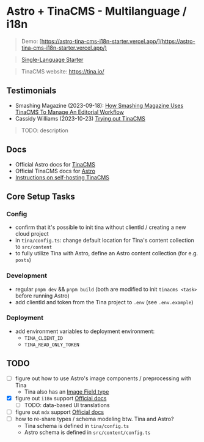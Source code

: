 # Astro + TinaCMS - Multilanguage / i18n

> Demo: [https://astro-tina-cms-i18n-starter.vercel.app/](https://astro-tina-cms-i18n-starter.vercel.app/)

> [Single-Language Starter]()

> TinaCMS website: <https://tina.io/>

## Testimonials

- Smashing Magazine (2023-09-18): [How Smashing Magazine Uses TinaCMS To Manage An Editorial Workflow](https://www.smashingmagazine.com/2023/09/smashing-magazine-tinacms-manage-editorial-workflow/)
- Cassidy Williams (2023-10-23) [Trying out TinaCMS](https://blog.cassidoo.co/post/trying-tinacms/)

> TODO: description

## Docs

- Official Astro docs for [TinaCMS](https://docs.astro.build/en/guides/cms/tina-cms/)
- Official TinaCMS docs for [Astro](https://tina.io/docs/frameworks/astro/)
- [Instructions on self-hosting TinaCMS](https://tina.io/docs/self-hosted/overview/)

## Core Setup Tasks

### Config

- confirm that it's possible to init tina without clientId / creating a new cloud project
- in `tina/config.ts`: change default location for Tina's content collection to `src/content`
- to fully utilize Tina with Astro, define an Astro content collection (for e.g. `posts`)

### Development

- regular `pnpm dev` && `pnpm build` (both are modified to init `tinacms <task>` before running Astro)
- add clientId and token from the Tina project to `.env` (see `.env.example`)

### Deployment

- add environment variables to deployment environment:
  - `TINA_CLIENT_ID`
  - `TINA_READ_ONLY_TOKEN`
  
## TODO

- [ ] figure out how to use Astro's image components / preprocessing with Tina
  - Tina also has an [Image Field type](https://tina.io/docs/reference/types/image/)
- [x] figure out `i18n` support [Official docs](https://tina.io/guides/tinacms/internationalization/guide/)
  - [ ] TODO: data-based UI translations
- [ ] figure out `mdx` support [Official docs](https://tina.io/docs/editing/markdown/#providing-custom-components-for-mdx-documents)
- [ ] how to re-share types / schema modeling btw. Tina and Astro?
  - Tina schema is defined in `tina/config.ts`
  - Astro schema is defined in `src/content/config.ts`
